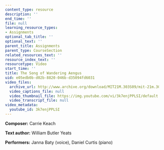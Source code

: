 ```yaml
---
content_type: resource
description: ''
end_time: ''
file: null
learning_resource_types:
- Assignments
optional_tab_title: ''
optional_text: ''
parent_title: Assignments
parent_type: CourseSection
related_resources_text: ''
resource_index_text: ''
resourcetype: Video
start_time: ''
title: The Song of Wandering Aengus
uid: e05edb0b-d02b-8820-046b-d35094fd6031
video_files:
  archive_url: http://www.archive.org/download/MIT21M.303S09/mit-21m.303-s09-song4_300k.mp4
  video_captions_file: null
  video_thumbnail_file: https://img.youtube.com/vi/3k7enjPPLSI/default.jpg
  video_transcript_file: null
video_metadata:
  youtube_id: 3k7enjPPLSI
---
```


**Composer:** Carrie Keach

**Text author:** William Butler Yeats

**Performers:** Janna Baty (voice), Daniel Curtis (piano)